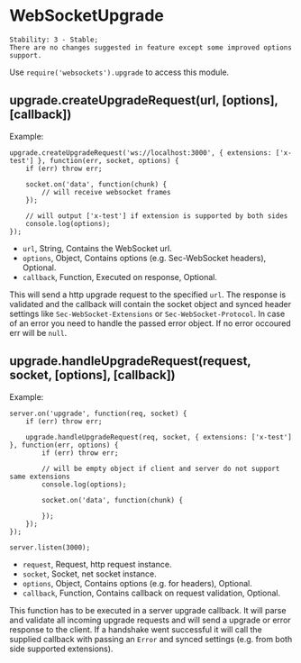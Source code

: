 # WebSocketUpgrade

    Stability: 3 - Stable; 
    There are no changes suggested in feature except some improved options support.

Use `require('websockets').upgrade` to access this module.

## upgrade.createUpgradeRequest(url, [options], [callback])

Example:

    upgrade.createUpgradeRequest('ws://localhost:3000', { extensions: ['x-test'] }, function(err, socket, options) {
        if (err) throw err;

        socket.on('data', function(chunk) {
            // will receive websocket frames
        });

        // will output ['x-test'] if extension is supported by both sides
        console.log(options);
    });

* `url`, String, Contains the WebSocket url.
* `options`, Object, Contains options (e.g. Sec-WebSocket headers), Optional.
* `callback`, Function, Executed on response, Optional.

This will send a http upgrade request to the specified `url`. The response is 
validated and the callback will contain the socket object and synced header 
settings like `Sec-WebSocket-Extensions` or `Sec-WebSocket-Protocol`. In case
of an error you need to handle the passed error object. If no error occoured
err will be `null`.

## upgrade.handleUpgradeRequest(request, socket, [options], [callback])

Example:

    server.on('upgrade', function(req, socket) {
        if (err) throw err;

        upgrade.handleUpgradeRequest(req, socket, { extensions: ['x-test'] }, function(err, options) {
            if (err) throw err;

            // will be empty object if client and server do not support same extensions
            console.log(options);
            
            socket.on('data', function(chunk) {

            });
        });
    });

    server.listen(3000);

* `request`, Request, http request instance.
* `socket`, Socket, net socket instance.
* `options`, Object, Contains options (e.g. for headers), Optional.
* `callback`, Function, Contains callback on request validation, Optional.

This function has to be executed in a server upgrade callback. It will parse 
and validate all incoming upgrade requests and will send a upgrade or error 
response to the client. If a handshake went successful it will call the 
supplied callback with passing an `Error` and synced settings (e.g. from both 
side supported extensions).
